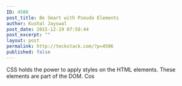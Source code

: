 ```yaml
---
ID: 4506
post_title: Be Smart with Pseudo Elements
author: Kushal Jayswal
post_date: 2015-12-19 07:58:44
post_excerpt: ""
layout: post
permalink: http://teckstack.com/?p=4506
published: false
---
```

CSS holds the power to apply styles on the HTML elements. These elements are part of the DOM. Cos